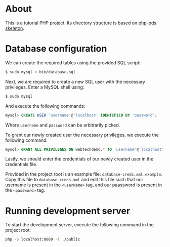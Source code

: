 # About
This is a tutorial PHP project.
Its directory structure is based on
[php-pds skeleton](https://github.com/php-pds/skeleton).

# Database configuration

We can create the required tables using the provided SQL script:
```bash
$ sudo mysql < bin/database.sql
```

Next, we are required to create a new SQL user with the necessary privileges.
Enter a MySQL shell using:
```bash
$ sudo mysql
```
And execute the following commands:
```sql
mysql> CREATE USER 'username'@'localhost' IDENTIFIED BY 'password';
```
Where `username` and `password` can be arbitrarily picked.

To grant our newly created user the necessary privileges, 
we execute the following command:
```sql
mysql> GRANT ALL PRIVILEGES ON webtechdemo.* TO 'username'@'localhost';
```

Lastly, we should enter the credentials of our newly created user in the
credentials file.

Provided in the project root is an example file: `database-creds.xml.example`.
Copy this file to `database-creds.xml` and edit this file such that our username
is present in the `<userName>` tag, and our paassword is present in the `<password>`
 tag.
# Running development server
To start the development server,
execute the following command in the project root:

```bash
php -S localhost:8080 -t ./public
```
